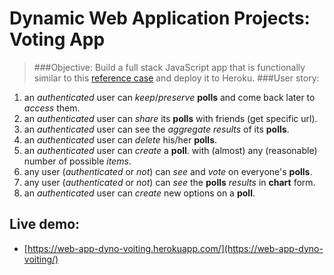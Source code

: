 Dynamic Web Application Projects: Voting App
===
> ###Objective: 
Build a full stack JavaScript app
that is functionally similar to
this [reference case](https://fcc-voting-arthow4n.herokuapp.com)
and
deploy it to Heroku.
> ###User story:
  1. an _authenticated_ user can
  _keep_/_preserve_ **polls** and
  come back later to _access_ them.
  2. an _authenticated_ user can
  _share_ its **polls** with friends (get specific url).
  3. an _authenticated_ user can
  see the _aggregate results_ of its **polls**.
  4. an _authenticated_ user can
  _delete_ his/her **polls**.
  5. an _authenticated_ user can
  _create_ a **poll**.
  with (almost) any (reasonable) number of possible _items_.
  6. any user (_authenticated_ or _not_) can
  _see_ and _vote_ on everyone's **polls**.
  7. any user (_authenticated_ or _not_) can
  _see_ the **polls** _results_ in **chart** form.
  8. an _authenticated_ user can
  _create_ new options on a **poll**.

Live demo:
---
  * [https://web-app-dyno-voiting.herokuapp.com/](https://web-app-dyno-voiting/)